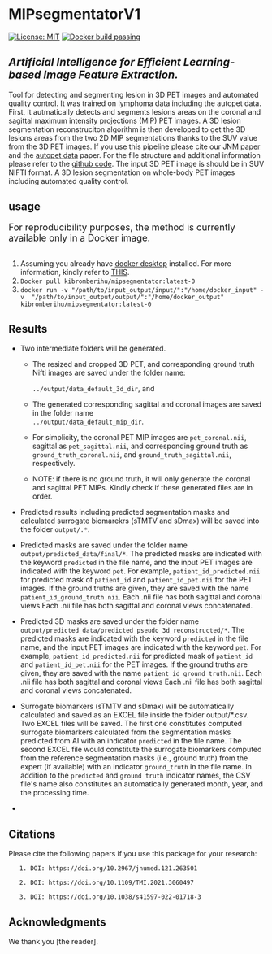 # MIPsegmentatorV1
 [![License: MIT](https://img.shields.io/badge/License-MIT-yellow.svg)](https://opensource.org/licenses/MIT) 
 [![Docker build passing](https://img.shields.io/badge/docker%20build-passing-brightgreen)](https://github.com/KibromBerihu/ai4elife/blob/main/Dockerfile) 

## *Artificial Intelligence for Efficient Learning-based Image Feature Extraction.*
Tool for detecting and segmenting lesion in 3D PET images and automated quality control.  It was trained on lymphoma data including the autopet data. First, it autmatically 
detects and segments lesions areas on the coronal and sagittal maximum intensity projections (MIP) PET images. A 3D lesion segmentation reconstruciton algorithm is then developed to get
the 3D lesions areas from the two 2D MIP segmentations thanks to the SUV value from the 3D PET images. 
If you use this pipeline please cite our [JNM paper](https://doi.org/10.2967/jnumed.121.263501) and the [autopet data](https://doi.org/10.1038/s41597-022-01718-3) paper.
For the file structure and additional information please refer to the [github code](https://github.com/KibromBerihu/ai4elife).
The input 3D PET image is should be in SUV NIFTI format. A 3D lesion segmentation on whole-body PET images including automated quality control.

## usage
 <font size ="4"> For reproducibility purposes, the method is currently available only in a Docker image.</font> <br/><br>
   1) Assuming you already have [docker desktop](https://www.docker.com/) installed. For more information, kindly refer to [THIS](https://docs.docker.com/).
   2) `Docker pull kibromberihu/mipsegmentator:latest-0`
   3) `docker run -v "/path/to/input_output/input/":"/home/docker_input" -v  "/path/to/input_output/output/":"/home/docker_output" kibromberihu/mipsegmentator:latest-0 `
## Results

- Two intermediate folders will be generated.

  - The resized and cropped 3D PET, and corresponding ground truth  Nifti images are saved under the folder name:
                  
      ```../output/data_default_3d_dir```, and 
  
  - The generated corresponding sagittal and coronal images are saved in the folder name       
``../output/data_default_mip_dir``.
  
  - For simplicity, the coronal PET MIP images are `pet_coronal.nii`, sagittal as `pet_sagittal.nii`, and corresponding ground truth as `ground_truth_coronal.nii`, and `ground_truth_sagittal.nii`, respectively.
  
  - NOTE: if there is no ground truth, it will only generate the coronal and sagittal PET MIPs. 
  Kindly check if these generated files are in order.
  
  
- Predicted results including predicted segmentation masks and calculated surrogate biomarekrs (sTMTV and sDmax) will be saved into the folder `output/.*`. 

 - Predicted masks are saved under the folder name `output/predicted_data/final/*`. The predicted masks are indicated with the keyword `predicted` in the file name, and the input PET images are indicated with the keyword `pet`. For example, `patient_id_predicted.nii` for predicted mask of `patient_id` and `patient_id_pet.nii` for the PET images. If the ground truths are given, they are saved with the name `patient_id_ground_truth.nii`. Each .nii file has both sagittal and coronal views Each .nii file has both sagittal and coronal views concatenated.
   
 -  Predicted 3D masks are saved under the folder name `output/predicted_data/predicted_pseudo_3d_reconstructed/*`. The predicted masks are indicated with the keyword `predicted` in the file name, and the input PET images are indicated with the keyword `pet`. For example, `patient_id_predicted.nii` for predicted mask of `patient_id` and `patient_id_pet.nii` for the PET images. If the ground truths are given, they are saved with the name `patient_id_ground_truth.nii`. Each .nii file has both sagittal and coronal views Each .nii file has both sagittal and coronal views concatenated.  
 
- Surrogate biomarkers (sTMTV and sDmax) will be automatically calculated and saved as an EXCEL file inside the folder output/*.csv. Two EXCEL files will be saved. The first one constitutes computed surrogate biomarkers calculated from the segmentation masks predicted from AI with an indicator `predicted` in the file name. The second EXCEL file would constitute the surrogate biomarkers computed from the reference segmentation masks (i.e., ground truth) from the expert (if available) with an indicator `ground_truth` in the file name. In addition to the `predicted` and `ground truth` indicator names, the CSV file's name also constitutes an automatically generated month, year, and the processing time.
- 
## Citations 
Please cite the following papers if you use this package for your research:
```
   1. DOI: https://doi.org/10.2967/jnumed.121.263501 
```
```
   2. DOI: https://doi.org/10.1109/TMI.2021.3060497
```
```
   3. DOI: https://doi.org/10.1038/s41597-022-01718-3
```
## Acknowledgments
We thank you [the reader].  
